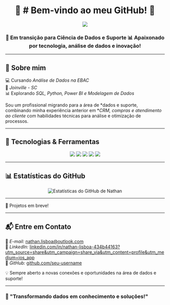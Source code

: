  <h1 align="center">🚀 #  Bem-vindo ao meu GitHub! 🚀</h1>  

<p align="center">
  <img src="https://capsule-render.vercel.app/api?type=waving&color=4B0082&height=100&section=header"/>
</p>
<h3 align="center">
  🚀 Em transição para <strong>Ciência de Dados e Suporte</strong>  
  📊 Apaixonado por tecnologia, análise de dados e inovação!  
</p>

---

## 🎯 Sobre mim  
💻 Cursando *Análise de Dados na EBAC*  
📍 *Joinville - SC*  
📊 Explorando *SQL, Python, Power BI e Modelagem de Dados*  

Sou um profissional migrando para a área de *dados e suporte, combinando minha experiência anterior em **CRM, compras e atendimento ao cliente* com habilidades técnicas para análise e otimização de processos.  

---

## 🔧 Tecnologias & Ferramentas  
<div align="center">
  <img src="https://img.shields.io/badge/-Python-4B0082?style=for-the-badge&logo=python&logoColor=white" />
  <img src="https://img.shields.io/badge/-SQL-800080?style=for-the-badge&logo=postgresql&logoColor=white" />
  <img src="https://img.shields.io/badge/-Power%20BI-8A2BE2?style=for-the-badge&logo=powerbi&logoColor=black" />
  <img src="https://img.shields.io/badge/-Excel-9370DB?style=for-the-badge&logo=microsoft-excel&logoColor=white" />
  <img src="https://img.shields.io/badge/-GitHub-663399?style=for-the-badge&logo=github&logoColor=white" />
</div>

---

## 📊 Estatísticas do GitHub  
<div align="center">
  <img src="https://github-readme-stats.vercel.app/api?username=seu-username&show_icons=true&theme=purple&hide_border=true" alt="Estatísticas do GitHub de Nathan" />
</div>

---

📌 Projetos em breve!  

---

## 📬 Entre em Contato  
📧 *E-mail:* [nathan.lisboa@outlook.com](mailto:nathan.lisboa@outlook.com)  
🔗 *LinkedIn:* [linkedin.com/in/nathan-lisboa-434b44163?utm_source=share&utm_campaign=share_via&utm_content=profile&utm_medium=ios_app](https://www.linkedin.com/in/nathan-lisboa-434b44163?utm_source=share&utm_campaign=share_via&utm_content=profile&utm_medium=ios_app)  
🔗 *GitHub:* [github.com/seu-username](https://github.com/seu-username)  

💡 Sempre aberto a novas conexões e oportunidades na área de dados e suporte!  

---

### 🚀 "Transformando dados em conhecimento e soluções!"

